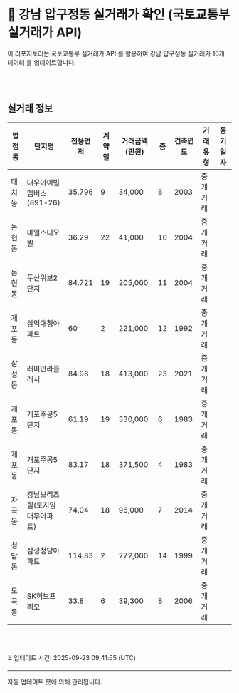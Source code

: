 
# 🚩 강남 압구정동 실거래가 확인 (국토교통부 실거래가 API)

이 리포지토리는 국토교통부 실거래가 API 를 활용하여 강남 압구정동 실거래가 10개 데이터 를 업데이트합니다.

<br>
<br>

## 실거래 정보
| 법정동 | 단지명 | 전용면적 | 계약일 | 거래금액(만원) | 층 | 건축연도 | 거래유형 | 등기일자 |
| --- | --- | --- | --- | --- | --- | --- | --- | --- |
| 대치동 | 대우아이빌멤버스(891-26) | 35.796 | 9 | 34,000 | 8 | 2003 | 중개거래 |  |
| 논현동 | 마일스디오빌 | 36.29 | 22 | 41,000 | 10 | 2004 | 중개거래 |  |
| 논현동 | 두산위브2단지 | 84.721 | 19 | 205,000 | 11 | 2004 | 중개거래 |  |
| 개포동 | 삼익대청아파트 | 60 | 2 | 221,000 | 12 | 1992 | 중개거래 |  |
| 삼성동 | 래미안라클래시 | 84.98 | 18 | 413,000 | 23 | 2021 | 중개거래 |  |
| 개포동 | 개포주공5단지 | 61.19 | 19 | 330,000 | 6 | 1983 | 중개거래 |  |
| 개포동 | 개포주공5단지 | 83.17 | 18 | 371,500 | 4 | 1983 | 중개거래 |  |
| 자곡동 | 강남브리즈힐(토지임대부아파트) | 74.04 | 18 | 96,000 | 7 | 2014 | 중개거래 |  |
| 청담동 | 삼성청담아파트 | 114.83 | 2 | 272,000 | 14 | 1999 | 중개거래 |  |
| 도곡동 | SK허브프리모 | 33.8 | 6 | 39,300 | 8 | 2006 | 중개거래 |  |

<br>
<br>

⏳ 업데이트 시간: 2025-09-23 09:41:55 (UTC)

---
자동 업데이트 봇에 의해 관리됩니다.
    